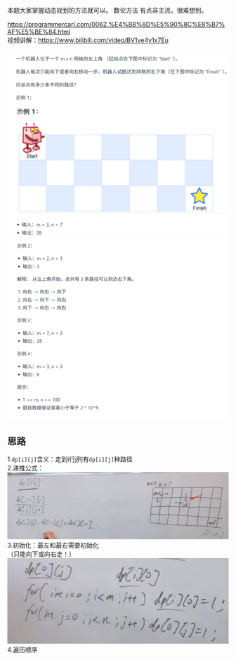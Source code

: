 本题大家掌握动态规划的方法就可以。 数论方法 有点非主流，很难想到。 

https://programmercarl.com/0062.%E4%B8%8D%E5%90%8C%E8%B7%AF%E5%BE%84.html  
视频讲解：https://www.bilibili.com/video/BV1ve4y1x7Eu

![img.png](img.png)
![img_1.png](img_1.png)

## 思路
1.`dp[i][j]`含义：走到i行j列有`dp[i][j]`种路径  
2.递推公式：
 ![img_2.png](img_2.png) 
3.初始化：最左和最右需要初始化  
（只能向下或向右走！）  
  ![img_3.png](img_3.png)  
4.遍历顺序


